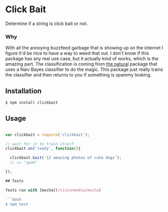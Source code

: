 # Click Bait

Determine if a string is click bait or not.

### Why

With all the annoying buzzfeed garbage that is showing up on the internet I figure it'd be nice to have a way to weed that out. I don't know if this package has any real use case, but it actually kind of works, which is the amazing part. The classification is coming from [the natural](https://github.com/harthur/classifier) package that uses a Naiv Bayes classifier to do the magic. This package just really trains the classifier and then returns to you if something is spammy looking.

## Installation

```bash
$ npm install clickbait
```

## Usage

```javascript

var clickbait = require('clickbait');

// wait for it to train itself
clickbait.on('ready', function(){

  clickbait.bait('12 amazing photos of cute dogs');
  // => "spam"

});

## Tests

Tests run with [mocha](/visionmedia/mocha)

```bash
$ npm test
```
